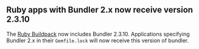 ##  Ruby apps with Bundler 2.x now receive version 2.3.10

The [Ruby Buildpack](https://devcenter.heroku.com/articles/ruby-support#libraries) now includes Bundler 2.3.10. Applications specifying Bundler 2.x in their `Gemfile.lock` will now receive this version of bundler.
